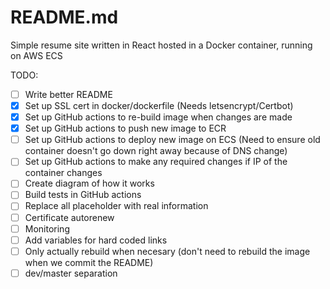 # README.md
Simple resume site written in React hosted in a Docker container, running on AWS ECS

  TODO:
- [ ] Write better README
- [X] Set up SSL cert in docker/dockerfile (Needs letsencrypt/Certbot)
- [X] Set up GitHub actions to re-build image when changes are made
- [X] Set up GitHub actions to push new image to ECR 
- [ ] Set up GitHub actions to deploy new image on ECS (Need to ensure old container doesn't go down right away because of DNS change)
- [ ] Set up GitHub actions to make any required changes if IP of the container changes
- [ ] Create diagram of how it works
- [ ] Build tests in GitHub actions
- [ ] Replace all placeholder with real information
- [ ] Certificate autorenew
- [ ] Monitoring
- [ ] Add variables for hard coded links
- [ ] Only actually rebuild when necesary (don't need to rebuild the image when we commit the README)
- [ ] dev/master separation